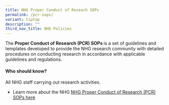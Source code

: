 ```yaml
---
title: NHG Proper Conduct of Reseach SOPs
permalink: /pcr-sops/
variant: tiptap
description: ""
third_nav_title: NHG Policies
---
```

<p>The <strong>Proper Conduct of Research (PCR) SOPs </strong>is a set of
guidelines and templates developed to provide the NHG research community
with detailed procedures on conducting research in accordance with applicable
guidelines and regulations.</p>
<h4><strong>Who should know?</strong></h4>
<p>All NHG staff carrying out research activities.</p>
<ul data-tight="true" class="tight">
<li>
<p>Learn more about the NHG <a href="https://ethics.gri.nhg.com.sg/pcr-sop-templates/" rel="noopener nofollow" target="_blank">NHG Proper Conduct of Research (PCR) SOPs here</a>
</p>
</li>
</ul>
<p></p>